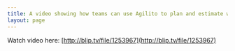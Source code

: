 ```yaml
---
title: A video showing how teams can use Agilito to plan and estimate work for an iteration.
layout: page
---
```

Watch video here:
[http://blip.tv/file/1253967](http://blip.tv/file/1253967)



